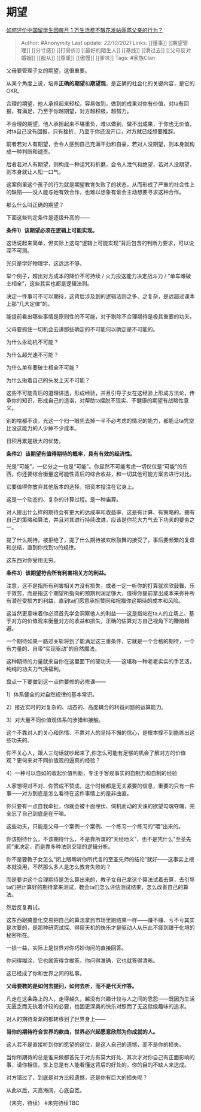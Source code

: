 # 期望
[如何评价中国留学生因每月 1 万生活费不够花发帖辱骂父亲的行为？](https://www.zhihu.com/question/493072693/answer/2180934136)

> Author: #Anonymity 
Last update: *22/10/2021* 
Links: [[懂事]] [[期望管理]] [[分寸感]] [[打骨折]] [[最好的陌生人]] [[基线]] [[滑过去]] [[父母反对婚姻]] [[服从]] [[尊重]] [[傲慢]] [[爹味]] 
Tags:  #家族Clan 
 

父母要管理子女的期望，这很重要。

从某个角度上说，培养**正确的期望**和**期望观**，是正确的社会化的关键内容，是它的OKR。

合理的期望，他人承担起来轻松，容易做到，做到的成果对你有价值，对ta有回报，有满足，乃至于你越期望，对方越积极，越努力。

不合理的期望，他人承担起来不堪重负，难以做到，做不出成果，于你也无价值，对ta自己没有回报，只有挫折，乃至于你还没开口，对方就已经想要推辞。

前者若对人有期望，会令人感到自己充满干劲和自豪，若对人没期望，则本身就构成一种判断和谴责。

后者若对人有期望，则构成一种诅咒和折磨，会令人泄气和绝望，若对人没期望，则本身就让人松一口气。

这案例里这个孩子的行为就是期望教育失败了的状态，从而形成了严重的社会性上的缺陷——没人能与她有效合作，也难以想象有谁会主动想要寻求这种合作。

  

  

那么什么叫正确的期望？

下面这些判定条件是逐级升高的——

**条件1）该期望必须在逻辑上可能实现。**

这话说起来简单，但实际上这句“逻辑上可能实现”背后包含的判断力要求，可以说深不可测。

光只是学好物理学，这远远不够。

举个例子，超出对方成本的降价不可持续 / 火力投送能力决定战斗力 / “单车难破士相全”，这些其实也都是逻辑法则。

决定一件事可不可以期待，这背后涉及到的逻辑法则之多、之复杂，是远超过课本上那“几大定律”的。

能提前看出哪些事情是原则性的不可能，对于剔除不合理期待是极其重要的功夫。

父母要抓住一切机会去讲那些确定的不可能何以确定是不可能的。

为什么永动机不可能？

为什么超光速不可能？

为什么单车要破士相全不可能？

为什么揪着自己的头发上天不可能？

这些不可能背后的道理讲透，形成经验，并且引导子女在这经验上形成方法论，传承你的知识，形成自己的造诣，对帮助ta摆脱不现实、不健康的期望有战略性意义。

别的啥都不谈，光这一个扫一眼先去掉一半不必考虑的情况的能力，都能让ta凭空比没这能力的人少掉不少成本。

日积月累是极大的优势。

  

**条件2）该期望有值得期待的概率，具有有效的经济性。**

光是“可能”，一亿分之一也是“可能”。你显然不可能考虑一切仅仅是“可能”的东西，你还要综合衡量这可能性背后的综合收益，和一切其他可能方案去进行对比。

它要值得你放弃其他版本的选择，把资本投注在它身上。

这是一个动态的、复杂的计算过程。是一种庙算。

对人提出什么样的期待会有更大的达成率和收益率，这是有计算、有策略的。拥有自己的策略和算法，并且对其进行持续改进，应该是你花大力气去下功夫的要务之一。

提了什么期待，被拒绝了，提了什么期待被欢欣鼓舞的接受了，事后要频繁的复盘和总结，直到你找到ta的规律。

这东西对你受用无穷。

**条件3）该期望符合所有利害相关方的利益。**

注意，这不是指所有利害相关方没有损失，或者一定一听你的打算就欢欣鼓舞、乐于效劳，而是指这个期望所指向的预期利润足够大，值得你提前拿出成本来弥补所有潜在受损方的利益，直到ta们愿意承担赞同和祝福你这期待的成本和风险。

这当然更意味着你必须首先学会洞察他人的利益——这是指站在ta人的立场上、基于对方的价值观来衡量对方的收益和损失，正确的估算对方自己视角下的賺赔趋避。

一个期待如果一路过关斩将到了能满足这三重条件，它就是一个合格的期待，一个有力量的、自带“实现驱动”的自然魔法。

这种期待的力量就来自你在这里面下的硬功夫——这堪称一种老老实实的手艺活，纯纯的功夫力气换福利。

盘点一下要做到这一点你要修的必修课——

1）体系健全的对自然规律的基本常识。

2）接近实时的对复杂的、动态的、高度耦合的利益问题的运算能力。

3）对大量不同价值观体系的涉猎和接触。

这个不靠对人的关心和热情、不靠对人的坚持不懈的信心，是根本撑不到能练出这些功夫的。

你不关心人，跟人三句话就吵起来了,你怎么可能有足够的机会了解对方的价值观？更何来对不同价值观的逼真的经验？

4）一种可以自如的收起价值判断，专注于客观事实的自制力和自制的经验

人家想得对不对、你赞成不赞成，这个时候都是无关紧要的信息，重要的只有一件事——对方到底是怎么看待在这件事情上的是非曲直。

你只要有一点自我牵扯，你就会被十面埋伏、伺机而动的天诛的欲望勾魂夺魄，完全忘了自己到底是在干嘛。

这些功夫，只能是父母一个案例一个案例、一个练习一个练习的“喂”出来的。

你该期待什么，不该期待什么，不是靠所谓的“天经地义”，也不是凭什么“至圣先师”来决定，而是靠多种法则交错的逻辑分析。

你不是要教子女怎么“闭上眼睛听你所代言的至圣先师的结论”就好——这事实上根本就没用，不然那么多人是怎么教育失败的？

而是要讲这个合理期待是怎么算出来的，教子女自己拿这个算法试着去算，去引导ta们把计算好的期待拿来测试，教会ta们怎么评估测试结果，怎么改善自己的算法。

然后反复再试。

这东西跟搞量化交易把自己的算法拿到市场里跑结果一样——赚不赚、亏不亏其实是次要的，是那种研究试探、得窥天机的快乐才是驱动人从乐此不疲到臻于化境的秘密所在。

一损一益，实际上是世界对你巧妙询问的直接回答。

你问得糊涂，它也就答得含糊答。你问得准确，它也就答得清晰。

这已经成了你和世界之间的私事。

**父母要教的是如何去提问，如何去听，而不是代天作答。**

凡走在这条路上的人，走得越久，越没有兴趣计较与人之间的恩怨——既因为生活无匮乏而无执着计较的必要，也因更深奥的快乐对照而了无这低级趣味的追求。

对人的期待渐渐的都转移到了世界身上——

**当你的期待符合世界的款曲，世界必兴起愿意欣然为你成就的人。**

这人若不是直接听到你的愿望的这位，是这人自己的遗憾，而不是你的损失。

当你所期待的总是谁来做都首先于对方有莫大好处、其次才对你自己有正面影响的事，请你相信，世上总是有人能看懂这背后的好处的，你的目的不缺人来达成。

对方错过了，到底是对方比较遗憾，还是你有巨大的损失呢？

  

从此以后，天高海阔，心底自宽。

  

  

（未完，待续）
#未完待续TBC 
